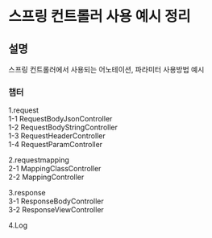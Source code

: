 # 스프링 컨트롤러 사용 예시 정리

## 설명
스프링 컨트롤러에서 사용되는 어노테이션, 파라미터 사용방법 예시

### 챕터   
1.request  
  1-1 RequestBodyJsonController  
  1-2 RequestBodyStringController  
  1-3 RequestHeaderController  
  1-4 RequestParamController  
    
2.requestmapping  
  2-1 MappingClassController  
  2-2 MappingController  
    
3.response  
  3-1 ResponseBodyController  
  3-2 ResponseViewController  
    
4.Log  
